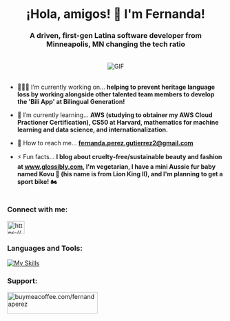 <h1 align="center">¡Hola, amigos! 👋 I'm Fernanda!</h1>
<h3 align="center">A driven, first-gen Latina software developer from Minneapolis, MN changing the tech ratio</h3><br>

<div align="center">
  <img src="https://media0.giphy.com/media/v1.Y2lkPTc5MGI3NjExcXFib3Njc2c1NWNyMnZ2NjhkdjdyaDhsanIxMjF0c3Flb3R2a3U2cyZlcD12MV9pbnRlcm5hbF9naWZfYnlfaWQmY3Q9Zw/xUCzisVC4gtXUVYeop/giphy.gif" alt="GIF">
</div><br>

- 👩🏻‍💻 I’m currently working on... **helping to prevent heritage language loss by working alongside other talented team members to develop the 'Bili App' at Bilingual Generation!**

- 🌱 I’m currently learning... **AWS (studying to obtainer my AWS Cloud Practioner Certification), CS50 at Harvard, mathematics for machine learning and data science, and internationalization.**

- 📧 How to reach me... **fernanda.perez.gutierrez2@gmail.com**

- ⚡ Fun facts... **I blog about cruelty-free/sustainable beauty and fashion at www.glossibly.com, I'm vegetarian, I have a mini Aussie fur baby named Kovu 🐶 (his name is from Lion King II), and I'm planning to get a sport bike! 🏍**<br><br/>

<h3 align="left">Connect with me:</h3>
<p align="left">
<a href="https://linkedin.com/in/https://www.linkedin.com/in/fernanda-perez-gutierrez/" target="blank"><img align="center" src="https://raw.githubusercontent.com/rahuldkjain/github-profile-readme-generator/master/src/images/icons/Social/linked-in-alt.svg" alt="https://www.linkedin.com/in/fernanda-perez-gutierrez/" height="30" width="40" /></a>
</p>

<h3 align="left">Languages and Tools:</h3>
<p align="left"> <a href="https://aws.amazon.com" target="_blank" rel="noreferrer"> 
  
[![My Skills](https://skillicons.dev/icons?i=aws,anaconda,babel,bash,bootstrap,c,css,cypress,discord,figma,firebase,flask,git,github,gmail,html,jest,jquery,js,linux,mongodb,nodejs,notion,npm,php,postgres,py,react,sass,selenium,ts,ubuntu,vercel,vite,vitest,vscode,webpack,wordpress,yarn)](https://skillicons.dev)
  
</a> </p>
<h3 align="left">Support:</h3>
<p><a href="https://www.buymeacoffee.com/buymeacoffee.com/fernandaperez"> <img align="left" src="https://cdn.buymeacoffee.com/buttons/v2/default-yellow.png" height="50" width="210" alt="buymeacoffee.com/fernandaperez" /></a></p><br><br>

